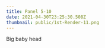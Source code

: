 ```yaml
---
title: Panel 5-10
date: 2021-04-30T23:25:30.508Z
thumbnail: public/1st-Render-11.png
---
```

Big baby head